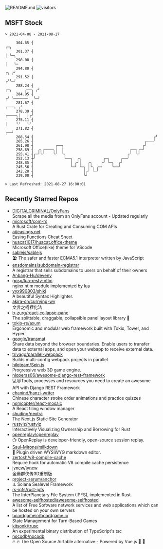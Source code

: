 ![README.md](https://github.com/Gerhut/Gerhut/workflows/README.md/badge.svg)
![visitors](https://visitors.vercel.app/Gerhut/Gerhut?token=8cf69d1f6813d272ef062726b6070c9be4ff72038cfe5a7ded7384a8da65d866)

## MSFT Stock

```
> 2021-04-08 - 2021-08-27

     304.65 ┤                                                                                             ╭─╮    
     301.37 ┤                                                                                             │ ╰─╮  
     298.08 ┤                                                                                             │   ╰─ 
     294.80 ┤                                                                                         ╭╮ ╭╯      
     291.52 ┤                                                                                        ╭╯╰─╯       
     288.24 ┤                                                                         ╭─╮      ╭──╮ ╭╯           
     284.95 ┤                                                                        ╭╯ ╰──────╯  ╰─╯            
     281.67 ┤                                                                 ╭───╮ ╭╯                           
     278.39 ┤                                                           ╭────╮│   │╭╯                            
     275.11 ┤                                                           │    ╰╯   ╰╯                             
     271.82 ┤                                                        ╭──╯                                        
     268.54 ┤                                                       ╭╯                                           
     265.26 ┤                                                   ╭───╯                                            
     261.98 ┤          ╭──╮                                    ╭╯                                                
     258.69 ┤  ╭╮╭────╮│  │                              ╭──╮╭─╯                                                 
     255.41 ┤╭─╯╰╯    ╰╯  ╰╮                            ╭╯  ╰╯                                                   
     252.13 ┼╯             ╰──╮  ╭╮          ╭─╮     ╭──╯                                                        
     248.85 ┤                 │ ╭╯│   ╭╮    ╭╯ ╰─╮  ╭╯                                                           
     245.56 ┤                 ╰─╯ ╰─╮ │╰╮ ╭─╯    ╰──╯                                                            
     242.28 ┤                       │╭╯ ╰─╯                                                                      
     239.00 ┤                       ╰╯                                                                           

> Last Refreshed: 2021-08-27 16:00:01
```

## Recently Starred Repos

- [DIGITALCRIMINAL/OnlyFans](https://github.com/DIGITALCRIMINAL/OnlyFans)  
  Scrape all the media from an OnlyFans account - Updated regularly
- [microsoft/com-rs](https://github.com/microsoft/com-rs)  
  A Rust Crate for Creating and Consuming COM APIs
- [ai/easings.net](https://github.com/ai/easings.net)  
  Easing Functions Cheat Sheet
- [huacat1017/huacat.office-theme](https://github.com/huacat1017/huacat.office-theme)  
  Microsoft Office(like) theme for VScode
- [sablejs/sablejs](https://github.com/sablejs/sablejs)  
  🏖️ The safer and faster ECMA5.1 interpreter written by JavaScript
- [ensdomains/subdomain-registrar](https://github.com/ensdomains/subdomain-registrar)  
  A registrar that sells subdomains to users on behalf of their owners
- [Anbang-Hu/devenv](https://github.com/Anbang-Hu/devenv)  
- [gosp/lua-resty-ntlm](https://github.com/gosp/lua-resty-ntlm)  
  nginx ntlm module implemented by lua
- [yyx990803/shiki](https://github.com/yyx990803/shiki)  
  A beautiful Syntax Highlighter.
- [akira-cn/currying-wy](https://github.com/akira-cn/currying-wy)  
  文言之柯裡化法
- [b-zurg/react-collapse-pane](https://github.com/b-zurg/react-collapse-pane)  
  The splittable, draggable, collapsible panel layout library 🎉
- [tokio-rs/axum](https://github.com/tokio-rs/axum)  
  Ergonomic and modular web framework built with Tokio, Tower, and Hyper
- [google/transmat](https://github.com/google/transmat)  
  Share data beyond the browser boundaries. Enable users to transfer data to external apps, and open your webapp to receive external data.
- [trivago/parallel-webpack](https://github.com/trivago/parallel-webpack)  
  Builds multi-config webpack projects in parallel
- [hiloteam/Sein.js](https://github.com/hiloteam/Sein.js)  
  Progressive web 3D game engine.
- [nioperas06/awesome-django-rest-framework](https://github.com/nioperas06/awesome-django-rest-framework)  
   💻😍Tools, processes and resources you need to create an awesome API with Django REST Framework
- [chanind/hanzi-writer](https://github.com/chanind/hanzi-writer)  
  Chinese character stroke order animations and practice quizzes
- [nomcopter/react-mosaic](https://github.com/nomcopter/react-mosaic)  
  A React tiling window manager
- [shuding/nextra](https://github.com/shuding/nextra)  
  The Next.js Static Site Generator
- [rustviz/rustviz](https://github.com/rustviz/rustviz)  
  Interactively Visualizing Ownership and Borrowing for Rust
- [openreplay/openreplay](https://github.com/openreplay/openreplay)  
  :tv: OpenReplay is developer-friendly, open-source session replay.
- [Saul-Mirone/milkdown](https://github.com/Saul-Mirone/milkdown)  
  🍼 Plugin driven WYSIWYG  markdown editor.
- [zertosh/v8-compile-cache](https://github.com/zertosh/v8-compile-cache)  
  Require hook for automatic V8 compile cache persistence
- [jynew/jynew](https://github.com/jynew/jynew)  
  金庸群侠传3D重制版
- [project-serum/anchor](https://github.com/project-serum/anchor)  
  ⚓ Solana Sealevel Framework
- [rs-ipfs/rust-ipfs](https://github.com/rs-ipfs/rust-ipfs)  
  The InterPlanetary File System (IPFS), implemented in Rust.
- [awesome-selfhosted/awesome-selfhosted](https://github.com/awesome-selfhosted/awesome-selfhosted)  
  A list of Free Software network services and web applications which can be hosted on your own servers
- [boardgameio/boardgame.io](https://github.com/boardgameio/boardgame.io)  
  State Management for Turn-Based Games
- [kitsonk/trusc](https://github.com/kitsonk/trusc)  
  An experimental binary distribution of TypeScript's tsc
- [nocodb/nocodb](https://github.com/nocodb/nocodb)  
  🔥 🔥  The Open Source Airtable alternative  - Powered by Vue.js 🚀 🚀  
